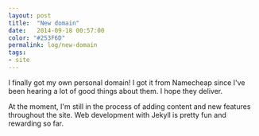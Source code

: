 ```yaml
---
layout: post
title:  "New domain"
date:   2014-09-18 00:57:00
color: "#253F6D"
permalink: log/new-domain
tags:
- site
---
```


I finally got my own personal domain! I got it from Namecheap since I've been hearing a lot of good things about them. I hope
they deliver.

At the moment, I'm still in the process of adding content and new features throughout the site. Web development with Jekyll is
pretty fun and rewarding so far.